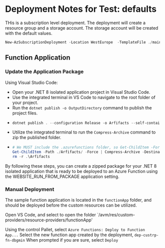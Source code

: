 # Deployment Notes for Test: defaults

THis is a subscription level deployment.  The deployment will create a resource group and a storage account.  The storage account will be created with the default values.

```powershell
New-AzSubscriptionDeployment -Location WestEurope  -TemplateFile ./main.test.bicep
```

## Function Application

### Update the Application Package

Using Visual Studio Code:

* Open your .NET 8 isolated application project in Visual Studio Code.
* Use the integrated terminal in VS Code to navigate to the root folder of your project.
* Run the `dotnet publish -o OutputDirectory` command to publish the project files.
* ```powershell
  dotnet publish . --configuration Release -o Arfifacts --self-contained false
  ```
* Utilize the integrated terminal to run the `Compress-Archive` command to zip the published folder.
* ```powershell
  # We MUST include the .azurefunctions folder, so Get-ChildItem -Force is used to include hidden files
  Get-ChildItem -Path ./Arfifacts/ -Force | Compress-Archive -DestinationPath .\functionApp.zip -Force
  rm -r .\Arfifacts
  ```

By following these steps, you can create a zipped package for your .NET 8 isolated application that is ready to be deployed to an Azure Function using the WEBSITE_RUN_FROM_PACKAGE application setting.

### Manual Deployment
The sample function application is located in the `functionApp` folder, and should be deployed before the custom resources can be utilized.

Open VS Code, and select to open the folder `/avm/res/custom-providers/resource-providers/functionApp'

Using the control Pallet, select `Azure Functions: Deploy to Function App...`
Select the new function app created by the deployment, `dep-custrp-fn-dbgmin`
When prompted if you are sure, select `Deploy`
